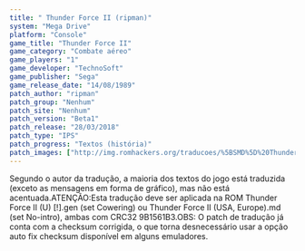 ```yaml
---
title: " Thunder Force II (ripman)"
system: "Mega Drive"
platform: "Console"
game_title: "Thunder Force II"
game_category: "Combate aéreo"
game_players: "1"
game_developer: "TechnoSoft"
game_publisher: "Sega"
game_release_date: "14/08/1989"
patch_author: "ripman"
patch_group: "Nenhum"
patch_site: "Nenhum"
patch_version: "Beta1"
patch_release: "28/03/2018"
patch_type: "IPS"
patch_progress: "Textos (história)"
patch_images: ["http://img.romhackers.org/traducoes/%5BSMD%5D%20Thunder%20Force%20II%20-%20ripman%20-%201.png","http://img.romhackers.org/traducoes/%5BSMD%5D%20Thunder%20Force%20II%20-%20ripman%20-%202.png","http://img.romhackers.org/traducoes/%5BSMD%5D%20Thunder%20Force%20II%20-%20ripman%20-%203.png"]
---
```

Segundo o autor da tradução, a maioria dos textos do jogo está traduzida (exceto as mensagens em forma de gráfico), mas não está acentuada.ATENÇÃO:Esta tradução deve ser aplicada na ROM Thunder Force II (U) [!].gen (set Cowering) ou Thunder Force II (USA, Europe).md (set No-intro), ambas com CRC32 9B1561B3.OBS: O patch de tradução já conta com a checksum corrigida, o que torna desnecessário usar a opção auto fix checksum disponível em alguns emuladores.